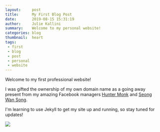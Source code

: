```yaml
---
layout:     post
title:      My First Blog Post
date:       2019-08-15 15:31:19
author:     Julie Kallini
summary:    Welcome to my personal website!
categories: blog
thumbnail:  heart
tags:
 - first
 - blog
 - post
 - personal
 - website
---
```


Welcome to my first professional website!

I was gifted the ownership of my own domain name as a going away present from my amazing Facebook managers [Hunter Monk][1] and [Seong Wan Song][2].

I'm learning to use Jekyll to get my site up and running, so stay tuned for updates!

<img src="../../../../../about_photo.png">

[1]: https://www.linkedin.com/in/huntermonk/
[2]: https://www.linkedin.com/in/seong-wan-song-a08b5645/
